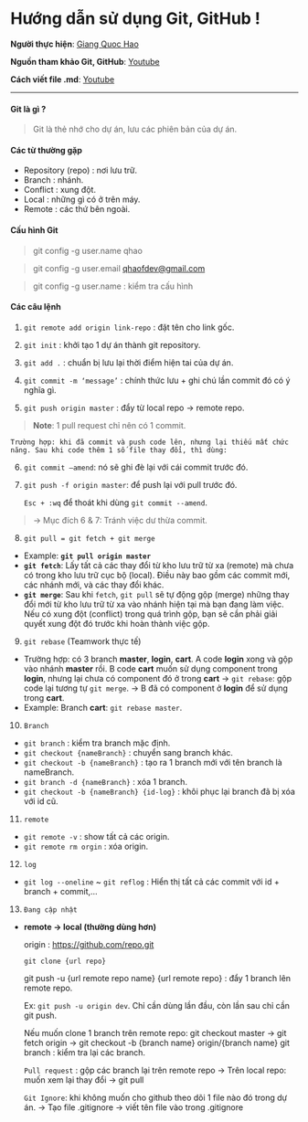 # Hướng dẫn sử dụng Git, GitHub !
**Người thực hiện**: [Giang Quoc Hao](https://www.facebook.com/gqhaof) 

**Nguồn tham khảo Git, GitHub**: [Youtube](https://www.youtube.com/watch?v=-VmX40r5ARI&t=209s)

**Cách viết file .md**: [Youtube](https://www.youtube.com/watch?v=jJky0Ws9xKg)

---
#### Git là gì ?
> Git là thẻ nhớ cho dự án, lưu các phiên bản của dự án.
#### Các từ thường gặp
- Repository (repo) : nơi lưu trữ.
- Branch : nhánh.
- Conflict : xung đột.
- Local : những gì có ở trên máy.
- Remote : các thứ bên ngoài.
#### Cấu hình Git
> git config -g user.name qhao

> git config -g user.email qhaofdev@gmail.com

> git config -g user.name : kiểm tra cấu hình
#### Các câu lệnh
1. `git remote add origin link-repo` : đặt tên cho link gốc.

2. `git init` : khởi tạo 1 dự án thành git repository.

3. `git add .` : chuẩn bị lưu lại thời điểm hiện tai của dự án.

4. `git commit -m ‘message’` : chính thức lưu + ghi chú lần commit đó có ý nghĩa gì.

5. `git push origin master` : đẩy từ local repo → remote repo.

> **Note**: 1 pull request chỉ nên có 1 commit.

    Trường hợp: khi đã commit và push code lên, nhưng lại thiếu mất chức năng. Sau khi code thêm 1 số file thay đổi, thì dùng: 
6. `git commit —amend`: nó sẽ ghi đè lại với cái commit trước đó.

7. `git push -f origin master`: để push lại với pull trước đó. 

    `Esc + :wq` để thoát khi dùng `git commit --amend`.
> → Mục đích 6 & 7: Tránh việc dư thừa commit.

8. `git pull = git fetch + git merge`
- Example: **`git pull origin master`**
- **`git fetch`**: Lấy tất cả các thay đổi từ kho lưu trữ từ xa (remote) mà chưa có trong kho lưu trữ cục bộ (local). Điều này bao gồm các commit mới, các nhánh mới, và các thay đổi khác.
- **`git merge`**: Sau khi `fetch`, `git pull` sẽ tự động gộp (merge) những thay đổi mới từ kho lưu trữ từ xa vào nhánh hiện tại mà bạn đang làm việc. Nếu có xung đột (conflict) trong quá trình gộp, bạn sẽ cần phải giải quyết xung đột đó trước khi hoàn thành việc gộp.

9. `git rebase` (Teamwork thực tế)
- Trường hợp: có 3 branch **master**, **login**, **cart**. A code **login** xong và gộp vào nhánh **master** rồi. B code **cart** muốn sử dụng component trong **login**, nhưng lại chưa có component đó ở trong **cart** → `git rebase`: gộp code lại tương tự `git merge`. → B đã có component ở **login** để sử dụng trong **cart**.
- Example: Branch **cart**: `git rebase master`.

10. `Branch`
- `git branch` : kiểm tra branch mặc định.
- `git checkout {nameBranch}` : chuyển sang branch khác.
- `git checkout -b {nameBranch}` : tạo ra 1 branch mới với tên branch là nameBranch. 
- `git branch -d {nameBranch}` : xóa 1 branch.
- `git checkout -b {nameBranch} {id-log}` : khôi phục lại branch đã bị xóa với id cũ.

11. `remote`
- `git remote -v` : show tất cả các origin.
- `git remote rm orgin` : xóa origin.

12. `log`
- `git log --oneline` ~ `git reflog` : Hiển thị tất cả các commit với id + branch + commit,…

13. `Đang cập nhật`
- **remote → local (thường dùng hơn)**
    
    origin : https://github.com/repo.git
    
    `git clone {url repo}`
    
    git push -u {url remote repo name} {url remote repo} : đẩy 1 branch lên remote repo.
     
    Ex: `git push -u origin dev`. Chỉ cần dùng lần đầu, còn lần sau chỉ cần git push.
    
    Nếu muốn clone 1 branch trên remote repo: git checkout master → git fetch origin → git checkout -b {branch name} origin/{branch name}
    git branch : kiểm tra lại các branch.
    
    `Pull request` : gộp các branch lại trên remote repo
       → Trên local repo: muốn xem lại thay đổi → git pull
    
    `Git Ignore`: khi không muốn cho github theo dõi 1 file nào đó trong dự án.
       → Tạo file .gitignore → viết tên file vào trong .gitignore
